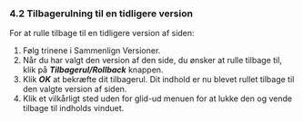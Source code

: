 ### 4.2 Tilbagerulning til en tidligere version

For at rulle tilbage til en tidligere version af siden:

1. Følg trinene i Sammenlign Versioner.
2. Når du har valgt den version af den side, du ønsker at rulle tilbage til, klik på ***Tilbagerul/Rollback*** knappen.
3. Klik ***OK*** at bekræfte dit tilbagerul. Dit indhold er nu blevet rullet tilbage til den valgte version af siden.
4. Klik et vilkårligt sted uden for glid-ud menuen for at lukke den og vende tilbage til indholds vinduet.
